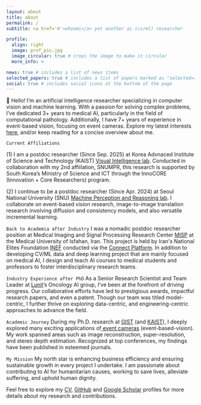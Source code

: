 ```yaml
---
layout: about
title: about
permalink: /
subtitle: <a href='#'>whoami</a> yet another ai (cv/ml) researcher

profile:
  align: right
  image: prof_pic.jpg
  image_circular: true # crops the image to make it circular
  more_info: >

news: true # includes a list of news items
selected_papers: true # includes a list of papers marked as "selected={true}"
social: true # includes social icons at the bottom of the page
---
```


👋 Hello! I’m an artificial intelligence researcher specializing in computer vision and machine learning. With a passion for solving complex problems, I’ve dedicated 3+ years to medical AI, particularly in the field of computational pathology. Additionally, I have 7+ years of experience in event-based vision, focusing on event cameras. Explore my latest interests [here](/cv/#interests-1), and/or keep reading for a concise overview about me.

`Current Affiliations`

(1) I am a postdoc researcher (Since Sep. 2025) at Korea Advnaced Institute of Science and Technology (KAIST) [Visual Intelligence lab](https://vi.kaist.ac.kr). Conducted in collaboration with my 2nd affiilation, SNUMPR, this research is supported by South Korea’s Ministry of Science and ICT through the InnoCORE (Innovation + Core Researchers) program.

(2) I continue to be a postdoc researcher (Since Apr. 2024) at Seoul National University (SNU) [Machine Perception and Reasoning lab](https://snumprlab.github.io/people.html). I collaborate on event-based vision research, image-to-image translation research involving diffusion and consistency models, and also versatile incremental learning.

`Back to Academia after Industry`
I was a nomadic postdoc researcher position at Medical Imaging and Signal Processing Research Center [MISP](https://misp.mui.ac.ir/) at the Medical University of Isfahan, Iran. This project is held by Iran's National Elites Foundation [INEF](https://en.wikipedia.org/wiki/Iran%27s_National_Elites_Foundation) conducted via the [Connect Platform](https://connect.isti.ir/). In addition to developing CV/ML data and deep learning project that are mainly focused on medical AI, I design and teach AI courses to medical students and professors to foster interdisciplinary research teams.

`Industry Experience after PhD`
As a Senior Research Scientist and Team Leader at [Lunit](https://www.lunit.io)’s Oncology AI group, I’ve been at the forefront of driving progress. Our collaborative efforts have led to prestigious awards, impactful research papers, and even a patent. Though our team was titled model-centric, I further thrive on exploring data-centric, and engineering-centric approaches to advance the field.

`Academic Journey`
During my Ph.D. research at [GIST](https://www.gist.ac.kr/en/main.html) (and [KAIST](https://www.kaist.ac.kr/en/)), I deeply explored many exciting applications of[ event cameras](https://en.wikipedia.org/wiki/Event_camera) (event-based-vision). My work spanned areas such as image reconstruction, super-resolution, and stereo depth estimation. Recognized at top conferences, my findings have been published in esteemed journals.

`My Mission`
My north star is enhancing business efficiency and ensuring sustainable growth in every project I undertake. I am passionate about contributing to AI for humanitarian causes, working to save lives, alleviate suffering, and uphold human dignity.

Feel free to explore my [CV](/cv/), [GitHub](https://github.com/smmmmi) and [Google Scholar](https://scholar.google.com/citations?user=NNvELCcAAAAJ) profiles for more details about my research and contributions.
